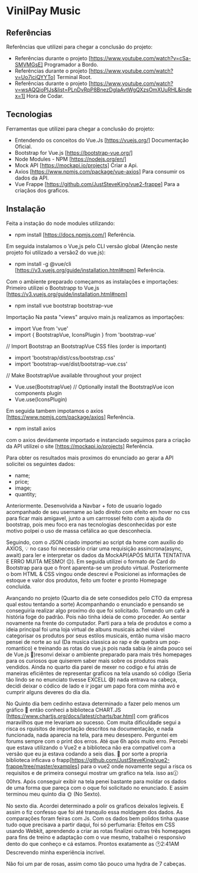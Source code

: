 # VinilPay Music

 ## Referências
 Referências que utilizei para chegar a conclusão do projeto:
 - Referências durante o projeto [https://www.youtube.com/watch?v=cSa-SMVMGsE] Programador a Bordo.
 - Referências durante o projeto [https://www.youtube.com/watch?v=Uo7iciQYYTo] Terminal Root.
 - Referências durante o projeto [https://www.youtube.com/watch?v=wsAQQioPIJs&list=PLnDvRpP8BnezDglaAvtWgQXzsOmXUuRHL&index=1] Hora de Codar.

## Tecnologias 
Ferramentas que utilizei para chegar a conclusão do projeto:
 - Entendendo os conceitos do Vue.Js [https://vuejs.org/] Documentação Oficial.
 - Bootstrap for Vue.js [https://bootstrap-vue.org/]
 - Node Modules - NPM [https://nodejs.org/en/]
 - Mock API [https://mockapi.io/projects] Criar a Api.
 - Axios [https://www.npmjs.com/package/vue-axios] Para consumir os dados da API.
 - Vue Frappe [https://github.com/JustSteveKing/vue2-frappe] Para a criaçãos dos graficos.
 
## Instalação

Feita a instação do node modules utilizando: 
- npm install [https://docs.npmjs.com/] Referência.

Em seguida instalamos o Vue,js pelo CLI versão global (Atenção neste projeto foi utilizado a versão2 do vue.js):
- npm install -g @vue/cli [https://v3.vuejs.org/guide/installation.html#npm] Referência.

Com o ambiente preparado começamos as instalações e  importações:
Primeiro utilizei o Bootstrapp to Vue,js [https://v3.vuejs.org/guide/installation.html#npm]
- npm install vue bootstrap bootstrap-vue

Importação
Na pasta "views" arquivo main.js realizamos as importações:
- import Vue from 'vue'
- import { BootstrapVue, IconsPlugin } from 'bootstrap-vue'

// Import Bootstrap an BootstrapVue CSS files (order is important)
- import 'bootstrap/dist/css/bootstrap.css'
- import 'bootstrap-vue/dist/bootstrap-vue.css'

// Make BootstrapVue available throughout your project
- Vue.use(BootstrapVue)
// Optionally install the BootstrapVue icon components plugin
- Vue.use(IconsPlugin)

Em seguida tambem impotamos o axios [https://www.npmjs.com/package/axios] Referência.
- npm install axios

com o axios devidamente importado e instanciado seguimos para a criação da API utilizei o site [https://mockapi.io/projects] Referência.

Para obter os resultados mais proximos do enunciado ao gerar a API solicitei os seguintes dados:
- name;
- price;
- image;
- quantity;

Anteriormente. Desenvolvida a Navbar + foto de usuario logado acompanhado de seu username ao lado direito com efeito em hover no css para ficar mais amigavel, junto a um carrrossel feito com a ajuda do bootstrap, pois meu foco era nas tecnologias desconhecidas por este motivo polpei o uso de massa cefálica ao que desconhecia.

Seguindo, com o JSON criado importei ao script da home com auxílio do AXIOS, &#128161; no caso foi necessário criar uma requisição assincrona(async, await) para ler e interpretar os dados da MockAPI(APÓS MUITA TENTATIVA E ERRO MUITA MESMO! &#128532;). Em seguida utilizei o formato de Card do Bootstrap para que o front aparenta-se um produto virtual. Posteriormente o bom HTML & CSS vingou onde descrevi e Posicionei as informações de estoque e valor dos produtos, feito um footer e pronto Homepage concluída.

Avançando no projeto (Quarto dia de sete consedidos pelo CTO da empresa qual estou tentando a sorte) Acompanhando o enunciado e pensando se conseguiria realizar algo proxímo do que foi solicitado. Tomando um café a história foge do padrão. Pois não tinha ideia de como proceder. Ao sentar novamente na frente do computador. Parti para a tela de produtos e como a ideia principal foi uma loja virtual de albuns musicais achei viável categorisar os produtos por seus estilos musicais, então numa visão macro pensei de norte ao sul (Da musica classica ao rap e de quebra um pop-romantico) e treinando as rotas do vue.js pois nada sabia (e ainda pouco sei de Vue.js &#128548;)resonvi deixar o ambiente preparado para mais três homepages para os curiosos que quiserem saber mais sobre os produtos mais vendidos. Ainda no quarto dia parei de mexer no codigo e fui atrás de maneiras eficiêntes de representar graficos na tela usando só código (Seria tão lindo se no enunciato tivesse EXCELL &#128517;) nada entrava na cabeça, decidi deixar o códico de lado e ir jogar um papo fora com minha avó e cumprir alguns deveres do dia dia. 

No Quinto dia bem cedinho estava determinado a fazer pelo menos um gráfico &#128583; então conheci a biblioteca CHART.JS  [https://www.chartjs.org/docs/latest/charts/bar.html] com gráficos
maravilhos que me levariam ao sucesso. Com muita dificuldade segui a risca os rquisitos de importação descritos na documentação, e nada funcionada, nada aparecia na tela, para meu desespero. Perguntei em forums sempre com o print dos erros. Até que 6h após muito erro. Percebi que estava utilizando o Vue2 e a biblioteca não era compatível com a versão que eu ja estava codando a seis dias. &#128052; por sorte a propria biblioteca inficava o frapp[https://github.com/JustSteveKing/vue2-frappe/tree/master/examples] para o vue2 onde novamente segui a risca os requisitos e de primeira consegui mostrar um grafico na tela. isso as&#128359;00hrs. Após conseguir exibir na tela penei bastante para moldar os dados de uma forma que pareça com o oque foi solicitado no enunciado. E assim terminou meu quinto dia  &#127774; (No Sexto). 

No sexto dia. Acordei determinado a polir os graficos deixalos legiveis. E assim o fiz confesso que foi até tranquilo essa moldagem dos dados. As comparações foram feiras com Js. Com os dados bem polidos tinha quase tudo oque precisava a partir daqui, foi só perfumaria: Efeitos em CSS usando Webkit, aprendendo a criar as rotas finalizei outras três homepages para fins de treino e adaptação com o vue mesmo, trabalhei o responsivo dento do que conheço e cá estamos. Prontos exatamente as &#128337;2:41AM Descrevendo minha experiência incrivel. 

Não foi um par de rosas, assim como tão pouco uma hydra de 7 cabeças. 


